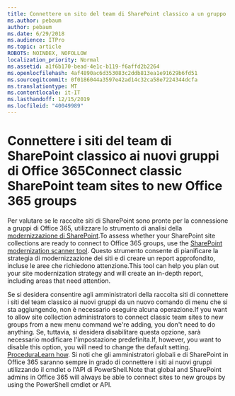 ```yaml
---
title: Connettere un sito del team di SharePoint classico a un gruppo
ms.author: pebaum
author: pebaum
ms.date: 6/29/2018
ms.audience: ITPro
ms.topic: article
ROBOTS: NOINDEX, NOFOLLOW
localization_priority: Normal
ms.assetid: a1f6b170-bead-4e1c-b119-f6affd2b2264
ms.openlocfilehash: 4af4890ac6d353083c2ddb813ea1e91629b6fd51
ms.sourcegitcommit: 0f0186044a3597e42ad14c32ca58e7224344dcfa
ms.translationtype: MT
ms.contentlocale: it-IT
ms.lasthandoff: 12/15/2019
ms.locfileid: "40049989"
---
```

# <a name="connect-classic-sharepoint-team-sites-to-new-office-365-groups"></a><span data-ttu-id="683a5-102">Connettere i siti del team di SharePoint classico ai nuovi gruppi di Office 365</span><span class="sxs-lookup"><span data-stu-id="683a5-102">Connect classic SharePoint team sites to new Office 365 groups</span></span>

<span data-ttu-id="683a5-103">Per valutare se le raccolte siti di SharePoint sono pronte per la connessione a gruppi di Office 365, utilizzare lo strumento di analisi della [modernizzazione di SharePoint](https://go.microsoft.com/fwlink/?linkid=873066).</span><span class="sxs-lookup"><span data-stu-id="683a5-103">To assess whether your SharePoint site collections are ready to connect to Office 365 groups, use the [SharePoint modernization scanner tool](https://go.microsoft.com/fwlink/?linkid=873066).</span></span> <span data-ttu-id="683a5-104">Questo strumento consente di pianificare la strategia di modernizzazione dei siti e di creare un report approfondito, incluse le aree che richiedono attenzione.</span><span class="sxs-lookup"><span data-stu-id="683a5-104">This tool can help you plan out your site modernization strategy and will create an in-depth report, including areas that need attention.</span></span>
  
<span data-ttu-id="683a5-105">Se si desidera consentire agli amministratori della raccolta siti di connettere i siti del team classico ai nuovi gruppi da un nuovo comando di menu che si sta aggiungendo, non è necessario eseguire alcuna operazione.</span><span class="sxs-lookup"><span data-stu-id="683a5-105">If you want to allow site collection administrators to connect classic team sites to new groups from a new menu command we're adding, you don't need to do anything.</span></span> <span data-ttu-id="683a5-106">Se, tuttavia, si desidera disabilitare questa opzione, sarà necessario modificare l'impostazione predefinita.</span><span class="sxs-lookup"><span data-stu-id="683a5-106">If, however, you want to disable this option, you will need to change the default setting.</span></span> <span data-ttu-id="683a5-107">[Procedura](https://go.microsoft.com/fwlink/?linkid=2004316)</span><span class="sxs-lookup"><span data-stu-id="683a5-107">[Learn how](https://go.microsoft.com/fwlink/?linkid=2004316).</span></span> <span data-ttu-id="683a5-108">Si noti che gli amministratori globali e di SharePoint in Office 365 saranno sempre in grado di connettere i siti ai nuovi gruppi utilizzando il cmdlet o l'API di PowerShell.</span><span class="sxs-lookup"><span data-stu-id="683a5-108">Note that global and SharePoint admins in Office 365 will always be able to connect sites to new groups by using the PowerShell cmdlet or API.</span></span>
  

